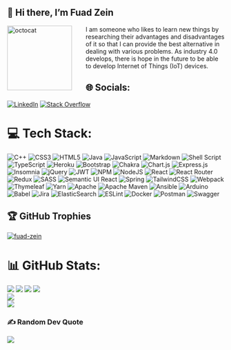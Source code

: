 ## 👋 Hi there, I’m **Fuad Zein**

<img align="left" height="150" src="https://user-images.githubusercontent.com/69384657/179312151-fdabe3af-823f-41ab-a6d4-17a72af4e9e8.png" alt="octocat" style="margin-right: 2rem;" />

I am someone who likes to learn new things by researching their advantages and disadvantages of it so that I can provide the best alternative in dealing with various problems. As industry 4.0 develops, there is hope in the future to be able to develop Internet of Things (IoT) devices.

## 🌐 Socials:

[![LinkedIn](https://img.shields.io/badge/LinkedIn-%230077B5.svg?logo=linkedin&logoColor=white)](https://linkedin.com/in/fuad-zein-b2a509104) [![Stack Overflow](https://img.shields.io/badge/-Stackoverflow-FE7A16?logo=stack-overflow&logoColor=white)](https://stackoverflow.com/users/18139953)

# 💻 Tech Stack:

![C++](https://img.shields.io/badge/c++-%2300599C.svg?style=plastic&logo=c%2B%2B&logoColor=white)
![CSS3](https://img.shields.io/badge/css3-%231572B6.svg?style=plastic&logo=css3&logoColor=white)
![HTML5](https://img.shields.io/badge/html5-%23E34F26.svg?style=plastic&logo=html5&logoColor=white)
![Java](https://img.shields.io/badge/java-%23ED8B00.svg?style=plastic&logo=java&logoColor=white)
![JavaScript](https://img.shields.io/badge/javascript-%23323330.svg?style=plastic&logo=javascript&logoColor=%23F7DF1E)
![Markdown](https://img.shields.io/badge/markdown-%23000000.svg?style=plastic&logo=markdown&logoColor=white)
![Shell Script](https://img.shields.io/badge/shell_script-%23121011.svg?style=plastic&logo=gnu-bash&logoColor=white)
![TypeScript](https://img.shields.io/badge/typescript-%23007ACC.svg?style=plastic&logo=typescript&logoColor=white)
![Heroku](https://img.shields.io/badge/heroku-%23430098.svg?style=plastic&logo=heroku&logoColor=white)
![Bootstrap](https://img.shields.io/badge/bootstrap-%23563D7C.svg?style=plastic&logo=bootstrap&logoColor=white)
![Chakra](https://img.shields.io/badge/chakra-%234ED1C5.svg?style=plastic&logo=chakraui&logoColor=white)
![Chart.js](https://img.shields.io/badge/chart.js-F5788D.svg?style=plastic&logo=chart.js&logoColor=white)
![Express.js](https://img.shields.io/badge/express.js-%23404d59.svg?style=plastic&logo=express&logoColor=%2361DAFB)
![Insomnia](https://img.shields.io/badge/Insomnia-black?style=plastic&logo=insomnia&logoColor=5849BE)
![jQuery](https://img.shields.io/badge/jquery-%230769AD.svg?style=plastic&logo=jquery&logoColor=white)
![JWT](https://img.shields.io/badge/JWT-black?style=plastic&logo=JSON%20web%20tokens)
![NPM](https://img.shields.io/badge/NPM-%23000000.svg?style=plastic&logo=npm&logoColor=white)
![NodeJS](https://img.shields.io/badge/node.js-6DA55F?style=plastic&logo=node.js&logoColor=white)
![React](https://img.shields.io/badge/react-%2320232a.svg?style=plastic&logo=react&logoColor=%2361DAFB)
![React Router](https://img.shields.io/badge/React_Router-CA4245?style=plastic&logo=react-router&logoColor=white)
![Redux](https://img.shields.io/badge/redux-%23593d88.svg?style=plastic&logo=redux&logoColor=white)
![SASS](https://img.shields.io/badge/SASS-hotpink.svg?style=plastic&logo=SASS&logoColor=white)
![Semantic UI React](https://img.shields.io/badge/Semantic%20UI%20React-%2335BDB2.svg?style=plastic&logo=SemanticUIReact&logoColor=white)
![Spring](https://img.shields.io/badge/spring-%236DB33F.svg?style=plastic&logo=spring&logoColor=white)
![TailwindCSS](https://img.shields.io/badge/tailwindcss-%2338B2AC.svg?style=plastic&logo=tailwind-css&logoColor=white)
![Webpack](https://img.shields.io/badge/webpack-%238DD6F9.svg?style=plastic&logo=webpack&logoColor=black)
![Thymeleaf](https://img.shields.io/badge/Thymeleaf-%23005C0F.svg?style=plastic&logo=Thymeleaf&logoColor=white)
![Yarn](https://img.shields.io/badge/yarn-%232C8EBB.svg?style=plastic&logo=yarn&logoColor=white)
![Apache](https://img.shields.io/badge/apache-%23D42029.svg?style=plastic&logo=apache&logoColor=white)
![Apache Maven](https://img.shields.io/badge/Apache%20Maven-C71A36?style=plastic&logo=Apache%20Maven&logoColor=white)
![Ansible](https://img.shields.io/badge/ansible-%231A1918.svg?style=plastic&logo=ansible&logoColor=white)
![Arduino](https://img.shields.io/badge/-Arduino-00979D?style=plastic&logo=Arduino&logoColor=white)
![Babel](https://img.shields.io/badge/Babel-F9DC3e?style=plastic&logo=babel&logoColor=black)
![Jira](https://img.shields.io/badge/jira-%230A0FFF.svg?style=plastic&logo=jira&logoColor=white)
![ElasticSearch](https://img.shields.io/badge/-ElasticSearch-005571?style=plastic&logo=elasticsearch)
![ESLint](https://img.shields.io/badge/ESLint-4B3263?style=plastic&logo=eslint&logoColor=white)
![Docker](https://img.shields.io/badge/docker-%230db7ed.svg?style=plastic&logo=docker&logoColor=white)
![Postman](https://img.shields.io/badge/Postman-FF6C37?style=plastic&logo=postman&logoColor=white)
![Swagger](https://img.shields.io/badge/-Swagger-%23Clojure?style=plastic&logo=swagger&logoColor=white)

<!-- ![Firebase](https://img.shields.io/badge/firebase-%23039BE5.svg?style=plastic&logo=firebase) -->
<!-- ![Google Cloud](https://img.shields.io/badge/Google%20Cloud-%234285F4.svg?style=plastic&logo=google-cloud&logoColor=white) -->
<!-- ![Netlify](https://img.shields.io/badge/netlify-%23000000.svg?style=plastic&logo=netlify&logoColor=#00C7B7) -->
<!-- ![MUI](https://img.shields.io/badge/MUI-%230081CB.svg?style=plastic&logo=material-ui&logoColor=white) -->
<!-- ![Nginx](https://img.shields.io/badge/nginx-%23009639.svg?style=plastic&logo=nginx&logoColor=white)  -->
<!-- ![MongoDB](https://img.shields.io/badge/MongoDB-%234ea94b.svg?style=plastic&logo=mongodb&logoColor=white)  -->
<!-- ![Figma](https://img.shields.io/badge/figma-%23F24E1E.svg?style=plastic&logo=figma&logoColor=white)  -->
<!-- ![Pandas](https://img.shields.io/badge/pandas-%23150458.svg?style=plastic&logo=pandas&logoColor=white)  -->
<!-- ![Kubernetes](https://img.shields.io/badge/kubernetes-%23326ce5.svg?style=plastic&logo=kubernetes&logoColor=white) -->
<!-- ![Trello](https://img.shields.io/badge/Trello-%23026AA7.svg?style=plastic&logo=Trello&logoColor=white) -->

## 🏆 GitHub Trophies

<p align="left"> <a href="https://github.com/ryo-ma/github-profile-trophy"><img src="https://github-profile-trophy.vercel.app/?username=fuad-zein&theme=dracula" alt="fuad-zein" /></a> </p>

# 📊 GitHub Stats:

![](https://github-profile-summary-cards.vercel.app/api/cards/profile-details?username=fuad-zein&theme=dracula)
![](https://github-profile-summary-cards.vercel.app/api/cards/repos-per-language?username=fuad-zein&theme=dracula)
![](https://github-profile-summary-cards.vercel.app/api/cards/most-commit-language?username=fuad-zein&theme=dracula)
![](https://github-readme-streak-stats.herokuapp.com/?user=fuad-zein&theme=dracula&hide_border=true)<br/>
![](https://github-readme-stats.vercel.app/api?username=fuad-zein&theme=dracula&hide_border=true&include_all_commits=false&count_private=false)<br/>
![](https://github-readme-stats.vercel.app/api/top-langs/?username=fuad-zein&theme=dracula&hide_border=true&include_all_commits=false&count_private=false&layout=compact)

### ✍️ Random Dev Quote

![](https://quotes-github-readme.vercel.app/api?type=horizontal&theme=dracula)

<!-- [![](https://visitcount.itsvg.in/api?id=fuad-zein&icon=2&color=3)](https://visitcount.itsvg.in) -->

<!-- Proudly created with GPRM ( https://gprm.itsvg.in ) -->
